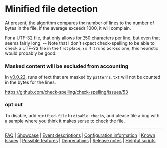 # Minified file detection

At present, the algorithm compares the number of lines to the number of bytes in the file, if the average exceeds 1000, it will complain.

For a UTF-32 file, that only allows for 250 characters per line, but even that seems fairly long. -- Note that I don't expect check-spelling to be able to check a UTF-32 file in the first place, so if it runs across one, this heuristic would probably be good.

### Masked content will be excluded from accounting

In [v0.0.22](https://github.com/check-spelling/check-spelling/releases/tag/v0.0.22), runs of text that are masked by `patterns.txt` will not be counted in the bytes for the lines.

https://github.com/check-spelling/check-spelling/issues/53

### opt out

To disable, add `minified-file` to `disable_checks`, and please file a bug with a sample where you think it makes sense to check the file.

---
[FAQ](FAQ.md) | [Showcase](Showcase.md) | [Event descriptions](Event-descriptions.md) | [Configuration information](Configuration-information.md) | [Known Issues](Known-Issues.md) | [Possible features](Possible-features.md) | [Deprecations](Deprecations.md) | [Release notes](Release-notes.md) | [Helpful scripts](Helpful-scripts.md)
